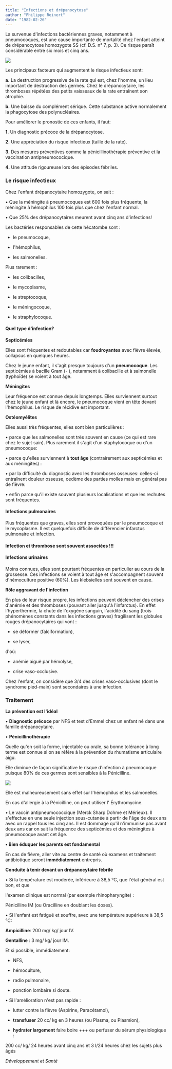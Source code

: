 ```yaml
---
title: "Infections et drépanocytose"
author: "Philippe Reinert"
date: "1982-02-26"
---
```


La survenue d'infections bactériennes graves, notamment à pneumocoques, est une cause importante de mortalité chez l'enfant atteint de drépanocytose homozygote SS (cf. D.S. n° 7, p. 3). Ce risque paraît considérable entre six mois et cinq ans.

![](i23-1.jpg)

Les principaux facteurs qui augmentent le risque infectieux sont:

**a.** La destruction progressive de la rate qui est, chez l'homme, un lieu important de destruction des germes. Chez le drépanocytaire, les thromboses répétées des petits vaisseaux de la rate entraînent son atrophie.

**b.** Une baisse du complément sérique. Cette substance active normalement la phagocytose des polynucléaires.

Pour améliorer le pronostic de ces enfants, il faut:

**1.** Un diagnostic précoce de la drépanocytose.

**2.** Une appréciation du risque infectieux (taille de la rate).

**3.** Des mesures préventives comme la pénicillinothérapie préventive et la vaccination antipneumococique.

**4.** Une attitude rigoureuse lors des épisodes fébriles.

### Le risque infectieux

Chez l'enfant drépanocytaire homozygote, on sait :

• Que la méningite à pneumocoques est 600 fois plus fréquente, la méningite à hémophilus 100 fois plus que chez l'enfant normal.

• Que 25% des drépanocytaires meurent avant cinq ans d'infections!

Les bactéries responsables de cette hécatombe sont :

- le pneumocoque,

- l'hémophilus,

- les salmonelles.

Plus rarement :

- les colibacilles,

- le mycoplasme,

- le streptocoque,

- le méningocoque,

- le straphylocoque.

#### Quel type d'infection?

**Septicémies**

Elles sont fréquentes et redoutables car **foudroyantes** avec fièvre élevée, collapsus en quelques heures.

Chez le jeune enfant, il s'agit presque toujours d'un **pneumocoque**. Les septicémies à bacille Gram (- ), notamment à colibacille et à salmonelle (typhoïde) se voient à tout âge.

**Méningites**

Leur fréquence est connue depuis longtemps. Elles surviennent surtout chez le jeune enfant et là encore, le pneumocoque vient en tête devant l'hémophilus. Le risque de récidive est important.

**Ostéomyélites**

Elles aussi très fréquentes, elles sont bien particulières :

• parce que les salmonelles sont très souvent en cause (ce qui est rare chez le sujet sain). Plus rarement il s'agit d'un staphylocoque ou d'un pneumocoque:

• parce qu'elles surviennent à **tout âge** (contrairement aux septicémies et aux méningites) :

• par la difficulté du diagnostic avec les thromboses osseuses: celles-ci entraînent douleur osseuse, oedème des parties molles mais en général pas de fièvre:

• enfin parce qu'il existe souvent plusieurs localisations et que les rechutes sont fréquentes.

#### Infections pulmonaires

Plus fréquentes que graves, elles sont provoquées par le pneumocoque et le mycoplasme. Il est quelquefois difficile de différencier infarctus pulmonaire et infection.

#### Infection et thrombose sont souvent associées !!!

#### Infections urinaires

Moins connues, elles sont pourtant fréquentes en particulier au cours de la grossesse. Ces infections se voient à tout âge et s'accompagnent souvent d'hémoculture positive (60%). Les klebsielles sont souvent en cause.

**Rôle aggravant de l'infection**

En plus de leur risque propre, les infections peuvent déclencher des crises d'anémie et des thromboses (pouvant aller jusqu'à l'infarctus). En effet l'hyperthermie, la chute de l'oxygène sanguin, l'acidité du sang (trois phénomènes constants dans les infections graves) fragilisent les globules rouges drépanocytaires qui vont :

- se déformer (falciformation),

- se lyser,

d'où:

- anémie aiguë par hémolyse,

- crise vaso-occlusive.

Chez l'enfant, on considère que 3/4 des crises vaso-occlusives (dont le syndrome pied-main) sont secondaires à une infection.

### Traitement

**La prévention est l'idéal**

• **Diagnostic précoce** par NFS et test d'Emmel chez un enfant né dans une famille drépanocytaire.

• **Pénicillinothérapie**

Quelle qu'en soit la forme, injectable ou orale, sa bonne tolérance à long terme est connue si on se réfère à la prévention du rhumatisme articulaire aigu.

Elle diminue de façon significative le risque d'infection à pneumocoque puisque 80% de ces germes sont sensibles à la Pénicilline.

![](i23-2.jpg)

Elle est malheureusement sans effet sur l'hémophilus et les salmonelles.

En cas d'allergie à la Pénicilline, on peut utiliser l' Érythromycine.

• Le vaccin antipneumococcique (Merck Sharp Dohme et Mérieux). Il s'effectue en une seule injection sous-cutanée à partir de l'âge de deux ans avec un rappel tous les cinq ans. Il est dommage qu'il n'immunise pas avant deux ans car on sait la fréquence des septicémies et des méningites à pneumocoque avant cet âge.

**• Bien éduquer les parents est fondamental**

En cas de fièvre, aller vite au centre de santé où examens et traitement antibiotique seront **immédiatement** entrepris.

**Conduite à tenir devant un drépanocytaire fébrile**

• Si la température est modérée, inférieure à 38,5 °C, que l'état général est bon, et que

l'examen clinique est normal (par exemple rhinopharyngite) :

Pénicilline IM (ou Oracilline en doublant les doses).

• Si l'enfant est fatigué et souffre, avec une température supérieure à 38,5 °C:

**Ampicilline**: 200 mg/ kg/ jour IV.

**Gentalline** : 3 mg/ kg/ jour IM.

Et si possible, immédiatement:

- NFS,

- hémoculture,

- radio pulmonaire,

- ponction lombaire si doute.

• Si l'amélioration n'est pas rapide :

- lutter contre la fièvre (Aspirine, Paracétamol),

- **transfuser** 20 cc/ kg en 3 heures (ou Plasma, ou Plasmion),

- **hydrater largement** faire boire +++ ou perfuser du sérum physiologique :

200 cc/ kg/ 24 heures avant cinq ans et 3 l/24 heures chez les sujets plus âgés

*Développement et Santé*

